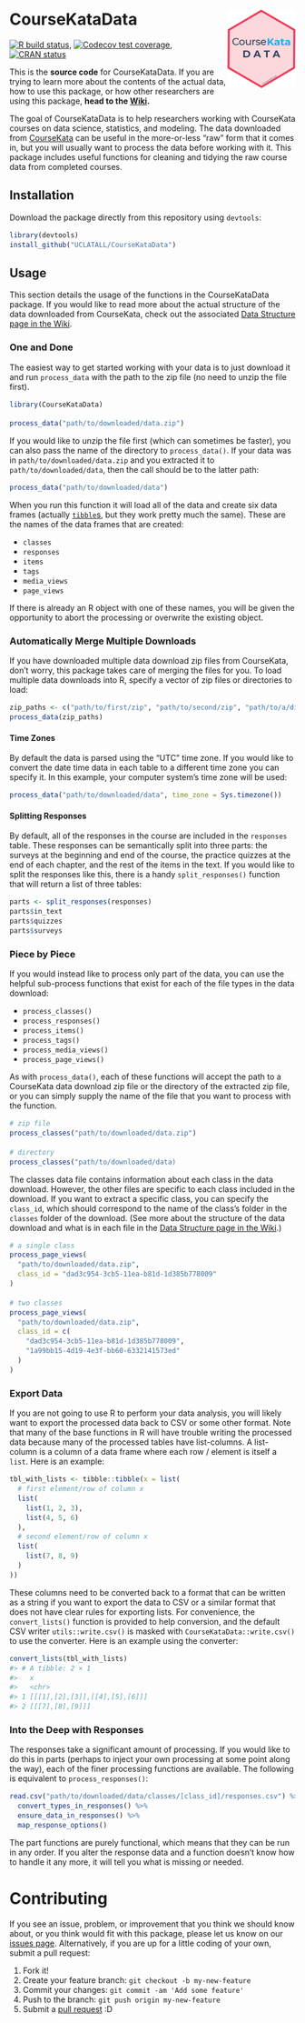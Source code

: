 
<!-- README.md is generated from README.Rmd. Please edit that file -->

# CourseKataData <img src='man/figures/logo.png' align="right" height="138" />

<!-- badges: start -->

[![R build
status](https://github.com/UCLATALL/CourseKataData/workflows/R-CMD-check/badge.svg)](https://github.com/UCLATALL/CourseKataData/actions),
[![Codecov test
coverage](https://codecov.io/gh/UCLATALL/CourseKataData/branch/master/graph/badge.svg)](https://codecov.io/gh/UCLATALL/CourseKataData?branch=master),
[![CRAN
status](https://www.r-pkg.org/badges/version/CourseKataData)](https://CRAN.R-project.org/package=CourseKataData)
<!-- badges: end -->

This is the **source code** for CourseKataData. If you are trying to
learn more about the contents of the actual data, how to use this
package, or how other researchers are using this package, **head to the
[Wiki](https://github.com/UCLATALL/CourseKataData/wiki).**

The goal of CourseKataData is to help researchers working with
CourseKata courses on data science, statistics, and modeling. The data
downloaded from [CourseKata](https://www.coursekata.org) can be useful
in the more-or-less “raw” form that it comes in, but you will usually
want to process the data before working with it. This package includes
useful functions for cleaning and tidying the raw course data from
completed courses.

## Installation

Download the package directly from this repository using `devtools`:

``` r
library(devtools)
install_github("UCLATALL/CourseKataData")
```

## Usage

This section details the usage of the functions in the CourseKataData
package. If you would like to read more about the actual structure of
the data downloaded from CourseKata, check out the associated [Data
Structure page in the
Wiki](https://github.com/UCLATALL/CourseKataData/wiki/Data-Structure).

### One and Done

The easiest way to get started working with your data is to just
download it and run `process_data` with the path to the zip file (no
need to unzip the file first).

``` r
library(CourseKataData)

process_data("path/to/downloaded/data.zip")
```

If you would like to unzip the file first (which can sometimes be
faster), you can also pass the name of the directory to
`process_data()`. If your data was in `path/to/downloaded/data.zip` and
you extracted it to `path/to/downloaded/data`, then the call should be
to the latter path:

``` r
process_data("path/to/downloaded/data")
```

When you run this function it will load all of the data and create six
data frames (actually [`tibble`s](https://tibble.tidyverse.org/), but
they work pretty much the same). These are the names of the data frames
that are created:

-   `classes`
-   `responses`
-   `items`
-   `tags`
-   `media_views`
-   `page_views`

If there is already an R object with one of these names, you will be
given the opportunity to abort the processing or overwrite the existing
object.

### Automatically Merge Multiple Downloads

If you have downloaded multiple data download zip files from CourseKata,
don’t worry, this package takes care of merging the files for you. To
load multiple data downloads into R, specify a vector of zip files or
directories to load:

``` r
zip_paths <- c("path/to/first/zip", "path/to/second/zip", "path/to/a/directory")
process_data(zip_paths)
```

#### Time Zones

By default the data is parsed using the “UTC” time zone. If you would
like to convert the date time data in each table to a different time
zone you can specify it. In this example, your computer system’s time
zone will be used:

``` r
process_data("path/to/downloaded/data", time_zone = Sys.timezone())
```

#### Splitting Responses

By default, all of the responses in the course are included in the
`responses` table. These responses can be semantically split into three
parts: the surveys at the beginning and end of the course, the practice
quizzes at the end of each chapter, and the rest of the items in the
text. If you would like to split the responses like this, there is a
handy `split_responses()` function that will return a list of three
tables:

``` r
parts <- split_responses(responses)
parts$in_text
parts$quizzes
parts$surveys
```

### Piece by Piece

If you would instead like to process only part of the data, you can use
the helpful sub-process functions that exist for each of the file types
in the data download:

-   `process_classes()`
-   `process_responses()`
-   `process_items()`
-   `process_tags()`
-   `process_media_views()`
-   `process_page_views()`

As with `process_data()`, each of these functions will accept the path
to a CourseKata data download zip file or the directory of the extracted
zip file, or you can simply supply the name of the file that you want to
process with the function.

``` r
# zip file
process_classes("path/to/downloaded/data.zip")

# directory
process_classes("path/to/downloaded/data)
```

The classes data file contains information about each class in the data
download. However, the other files are specific to each class included
in the download. If you want to extract a specific class, you can
specify the `class_id`, which should correspond to the name of the
class’s folder in the `classes` folder of the download. (See more about
the structure of the data download and what is in each file in the [Data
Structure page in the
Wiki](https://github.com/UCLATALL/CourseKataData/wiki/Data-Structure).)

``` r
# a single class
process_page_views(
  "path/to/downloaded/data.zip", 
  class_id = "dad3c954-3cb5-11ea-b81d-1d385b778009"
)

# two classes
process_page_views(
  "path/to/downloaded/data.zip", 
  class_id = c(
    "dad3c954-3cb5-11ea-b81d-1d385b778009",
    "1a99bb15-4d19-4e3f-bb60-6332141573ed"
  )
)
```

### Export Data

If you are not going to use R to perform your data analysis, you will
likely want to export the processed data back to CSV or some other
format. Note that many of the base functions in R will have trouble
writing the processed data because many of the processed tables have
list-columns. A list-column is a column of a data frame where each row /
element is itself a `list`. Here is an example:

``` r
tbl_with_lists <- tibble::tibble(x = list(
  # first element/row of column x
  list(
    list(1, 2, 3),
    list(4, 5, 6)
  ),
  # second element/row of column x
  list(
    list(7, 8, 9)
  )
))
```

These columns need to be converted back to a format that can be written
as a string if you want to export the data to CSV or a similar format
that does not have clear rules for exporting lists. For convenience, the
`convert_lists()` function is provided to help conversion, and the
default CSV writer `utils::write.csv()` is masked with
`CourseKataData::write.csv()` to use the converter. Here is an example
using the converter:

``` r
convert_lists(tbl_with_lists)
#> # A tibble: 2 × 1
#>   x                            
#>   <chr>                        
#> 1 [[[1],[2],[3]],[[4],[5],[6]]]
#> 2 [[[7],[8],[9]]]
```

### Into the Deep with Responses

The responses take a significant amount of processing. If you would like
to do this in parts (perhaps to inject your own processing at some point
along the way), each of the finer processing functions are available.
The following is equivalent to `process_responses()`:

``` r
read.csv("path/to/downloaded/data/classes/[class_id]/responses.csv") %>% 
  convert_types_in_responses() %>%
  ensure_data_in_responses() %>%
  map_response_options()
```

The part functions are purely functional, which means that they can be
run in any order. If you alter the response data and a function doesn’t
know how to handle it any more, it will tell you what is missing or
needed.

# Contributing

If you see an issue, problem, or improvement that you think we should
know about, or you think would fit with this package, please let us know
on our [issues page](https://github.com/UCLATALL/CourseKataData/issues).
Alternatively, if you are up for a little coding of your own, submit a
pull request:

1.  Fork it!
2.  Create your feature branch: `git checkout -b my-new-feature`
3.  Commit your changes: `git commit -am 'Add some feature'`
4.  Push to the branch: `git push origin my-new-feature`
5.  Submit a [pull
    request](https://github.com/UCLATALL/CourseKataData/pulls) :D
